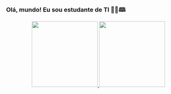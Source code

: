 ### Olá, mundo! Eu sou estudante de TI 🐱‍👓🕮

<!--
**JuJubali/JuJubali** is a ✨ _special_ ✨ repository because its `README.md` (this file) appears on your GitHub profile.

Here are some ideas to get you started:

- 🔭 Eu sou estudante da área de TI
- 🌱 Eu estou atualmente estudando HTML5 CSS
- 🤔 Eu estou buscando por curiosiedades/conhecimento
- 🐼 Fato engraçado: Adoro pandas!
- 🐍 Python
-->

<div align="center">
  <a href="https://github.com/JuJubali" target="_blank" rel="external">
  <img height="180em" src="https://github-readme-stats.vercel.app/api?username=JuJubali&show_icons=false&theme=radical&include_all_commits=false&count_private=false"/>
  <img height="180em" src="https://github-readme-stats.vercel.app/api/top-langs/?username=JuJubali&layout=compact&langs_count=7&theme=radical"/>
</div>
